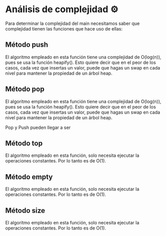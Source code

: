# Análisis de complejidad ⚙️ 
Para determinar la complejidad del main necesitamos saber que complejidad tienen las funciones que hace uso de ellas:


## Método push
El algoritmo empleado en esta función tiene una complejidad de O(log(n)), pues se usa la función heapify(). Esto quiere decir que en el peor de los casos, cada vez que insertas un valor, puede que hagas un swap en cada nivel para mantener la propiedad de un árbol heap.

## Método pop
El algoritmo empleado en esta función tiene una complejidad de O(log(n)), pues se usa la función heapify(). Esto quiere decir que en el peor de los casos, cada vez que insertas un valor, puede que hagas un swap en cada nivel para mantener la propiedad de un árbol heap.

Pop y Push pueden llegar a ser 
## Método top
El algoritmo empleado en esta función, solo necesita ejecutar la operaciones constantes. Por lo tanto es de O(1).

## Método empty
El algoritmo empleado en esta función, solo necesita ejecutar la operaciones constantes. Por lo tanto es de O(1).

## Método size
El algoritmo empleado en esta función, solo necesita ejecutar la operaciones constantes. Por lo tanto es de O(1).

